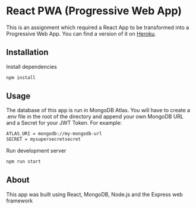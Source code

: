 # React PWA (Progressive Web App)

This is an assignment which required a React App to be transformed into a Progressive Web App. 
You can find a version of it on [Heroku](arely-pwa.herokuapp.com).


## Installation

Install dependencies
```sh
npm install
```

## Usage

The database of this app is run in MongoDB Atlas. You will have to create a .env file in the root of the directory and append your own MongoDB URL and a Secret for your JWT Token. For example:
```sh
ATLAS_URI = mongodb://my-mongodb-url
SECRET = mysupersecretsecret
```

Run development server
```sh
npm run start
```

## About
This app was built using React, MongoDB, Node.js and the Express web framework
